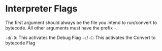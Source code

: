 # Interpreter Flags

The first argument should always be the file you intend to run/convert to bytecode.
All other arguments must have the prefix `-`.

`-d`/`-D`: This activates the Debug Flag
`-c`/`-C`: This activates the Convert to bytecode Flag